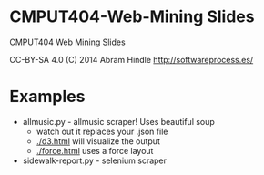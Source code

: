 CMPUT404-Web-Mining Slides
==========================

CMPUT404 Web Mining Slides

CC-BY-SA 4.0 (C) 2014 Abram Hindle http://softwareprocess.es/

Examples
========

* allmusic.py - allmusic scraper! Uses beautiful soup
  * watch out it replaces your .json file
  * [./d3.html](./d3.html) will visualize the output 
  * [./force.html](./force.html) uses a force layout 
* sidewalk-report.py - selenium scraper
